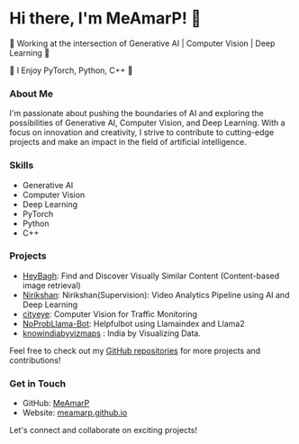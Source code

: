 # Hi there, I'm MeAmarP! 👋

🌟 Working at the intersection of Generative AI | Computer Vision | Deep Learning 🌟

🚀 I Enjoy PyTorch, Python, C++ 🚀

### About Me

I'm passionate about pushing the boundaries of AI and exploring the possibilities of Generative AI, Computer Vision, and Deep Learning. With a focus on innovation and creativity, I strive to contribute to cutting-edge projects and make an impact in the field of artificial intelligence.

### Skills

- Generative AI
- Computer Vision
- Deep Learning
- PyTorch
- Python
- C++

### Projects

- [HeyBagh](https://github.com/MeAmarP/HeyBagh): Find and Discover Visually Similar Content (Content-based image retrieval)
- [Nirikshan](https://github.com/MeAmarP/Nirikshan): Nirikshan(Supervision): Video Analytics Pipeline using AI and Deep Learning
- [cityeye](https://github.com/MeAmarP/cityeye):  Computer Vision for Traffic Monitoring 
- [NoProbLlama-Bot](https://github.com/MeAmarP/NoProbLlama-Bot): Helpfulbot using Llamaindex and Llama2 
- [knowindiabyvizmaps](https://github.com/MeAmarP/knowindiabyvizmaps) : India by Visualizing Data.

Feel free to check out my [GitHub repositories](https://github.com/MeAmarP?tab=repositories) for more projects and contributions!

### Get in Touch

- GitHub: [MeAmarP](https://github.com/MeAmarP)
- Website: [meamarp.github.io](https://meamarp.github.io/)

Let's connect and collaborate on exciting projects!

